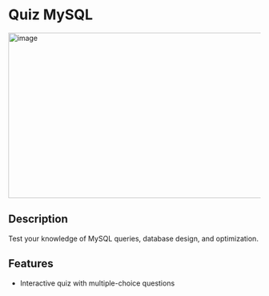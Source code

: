 # Quiz MySQL
<img width="802" height="330" alt="image" src="https://github.com/user-attachments/assets/e776187a-6265-4a05-bee6-d7494ca9ba89" />

## Description
Test your knowledge of MySQL queries, database design, and optimization.

## Features
- Interactive quiz with multiple-choice questions
